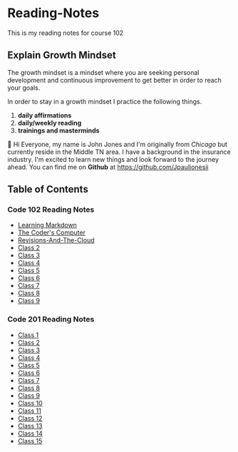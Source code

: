 # Reading-Notes
This is my reading notes for course 102

## Explain Growth Mindset 

The growth mindset is a mindset where you are seeking personal development and continuous improvement to get better in order to reach your goals. 

In order to stay in a growth mindset I practice the following things. 

1. **daily affirmations**
2. **daily/weekly reading** 
3. **trainings and masterminds**

:wave:	Hi Everyone, my name is John Jones and I'm originally from *Chicago* but currently reside in the Middle TN area.  I have a background in the insurance industry.  I'm excited to learn new things and look forward to the journey ahead. You can find me on **Github** at https://github.com/Jpauljonesii


## Table of Contents

### Code 102 Reading Notes 
- [Learning Markdown](https://jpauljonesii.github.io/Reading-Notes/102/Read-01-Learning-Markdown)
- [The Coder's Computer](https://jpauljonesii.github.io/Reading-Notes/102/Read-02-The-Coders-Computer)
- [Revisions-And-The-Cloud](https://jpauljonesii.github.io/Reading-Notes/102/Read-03-Revisions-And-The-Cloud)
- [Class 2](https://github.com/Jpauljonesii/Reading-Notes/class2)
- [Class 3](https://github.com/Jpauljonesii/Reading-Notes/class3)
- [Class 4](https://github.com/Jpauljonesii/Reading-Notes/class4)
- [Class 5](https://github.com/Jpauljonesii/Reading-Notes/class5)
- [Class 6](https://github.com/Jpauljonesii/Reading-Notes/class6)
- [Class 7](https://github.com/Jpauljonesii/Reading-Notes/class7)
- [Class 8](https://github.com/Jpauljonesii/Reading-Notes/class8)
- [Class 9](https://github.com/Jpauljonesii/Reading-Notes/class9)

### Code 201 Reading Notes
- [Class 1](https://github.com/Jpauljonesii/Reading-Notes/201/class1)
- [Class 2](https://github.com/Jpauljonesii/Reading-Notes/201/class2)
- [Class 3](https://github.com/Jpauljonesii/Reading-Notes/201/class3)
- [Class 4](https://github.com/Jpauljonesii/Reading-Notes/201/class4)
- [Class 5](https://github.com/Jpauljonesii/Reading-Notes/201/class5)
- [Class 6](https://github.com/Jpauljonesii/Reading-Notes/201/class6)
- [Class 7](https://github.com/Jpauljonesii/Reading-Notes/201/class7)
- [Class 8](https://github.com/Jpauljonesii/Reading-Notes/201/class8)
- [Class 9](https://github.com/Jpauljonesii/Reading-Notes/201/class9)
- [Class 10](https://github.com/Jpauljonesii/Reading-Notes/201/class10)
- [Class 11](https://github.com/Jpauljonesii/Reading-Notes/201/class11)
- [Class 12](https://github.com/Jpauljonesii/Reading-Notes/201/class12)
- [Class 13](https://github.com/Jpauljonesii/Reading-Notes/201/class13)
- [Class 14](https://github.com/Jpauljonesii/Reading-Notes/201/class14)
- [Class 15](https://github.com/Jpauljonesii/Reading-Notes/201/class15)
